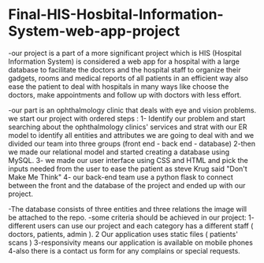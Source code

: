 # Final-HIS-Hosbital-Information-System-web-app-project
-our project is a part of a more significant project which is HIS (Hospital Information System) is considered a web app for a hospital with a large database to facilitate the doctors and the hospital staff to organize their gadgets, rooms and medical reports of all patients in an efficient way also ease the patient to deal with hospitals in many ways like choose the doctors, make appointments and follow up with doctors with less effort.

-our part is an ophthalmology clinic that deals with eye and vision problems. we start our project with ordered steps : 
1- Identify our problem and start searching about the ophthalmology clinics' services and strat with our ER model to identify all entities and attributes we are going to deal with and we divided our team into three groups (front end  - back end - database)
2-then we made our relational model and started creating a database using MySQL.
3- we made our user interface using CSS and HTML and pick the inputs needed from the user to ease the patient as steve Krug said "Don't Make Me Think"
4- our back-end team use a python flask to connect between the front and the database of the project and ended up with our project.

-The database consists of three entities and three relations the image will be attached to the repo.
-some criteria should be achieved in our project:
1- different users can use our project and each category has a different staff ( doctors, patients, admin ).
2 Our application uses static files ( patients' scans )
3-responsivity means our application is available on mobile phones 
4-also there is a contact us form for any complains or special requests.
